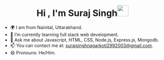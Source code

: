 
<h1 align="center">Hi , I'm Suraj Singh<img src="https://media.giphy.com/media/hvRJCLFzcasrR4ia7z/giphy.gif" width="35"></h1>

- 🌍  I am from Nainital, Uttarakhand.
- 🌱 I’m currently learning full stack web development.
- 💬 Ask me about Javascript, HTML, CSS, Node.js, Express.js, Mongodb.
- 📫 You can contact me at: surajsinghnagarkoti2992003@gmail.com.
- 😄 Pronouns: He/Him.

